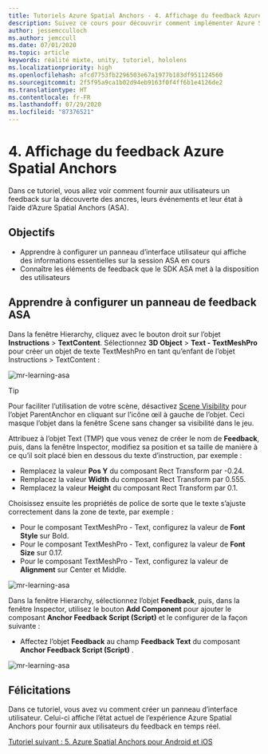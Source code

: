 ```yaml
---
title: Tutoriels Azure Spatial Anchors - 4. Affichage du feedback Azure Spatial Anchors
description: Suivez ce cours pour découvrir comment implémenter Azure Spatial Anchors dans une application de réalité mixte.
author: jessemcculloch
ms.author: jemccull
ms.date: 07/01/2020
ms.topic: article
keywords: réalité mixte, unity, tutoriel, hololens
ms.localizationpriority: high
ms.openlocfilehash: afcd7753fb2296503e67a1977b183df951124560
ms.sourcegitcommit: 2f5f95a9ca1b02d94eb9163f0f4ff6b1e4126de2
ms.translationtype: HT
ms.contentlocale: fr-FR
ms.lasthandoff: 07/29/2020
ms.locfileid: "87376521"
---
```

# <a name="4-displaying-feedback-from-azure-spatial-anchors"></a>4. Affichage du feedback Azure Spatial Anchors

Dans ce tutoriel, vous allez voir comment fournir aux utilisateurs un feedback sur la découverte des ancres, leurs événements et leur état à l’aide d’Azure Spatial Anchors (ASA).

## <a name="objectives"></a>Objectifs

* Apprendre à configurer un panneau d’interface utilisateur qui affiche des informations essentielles sur la session ASA en cours
* Connaître les éléments de feedback que le SDK ASA met à la disposition des utilisateurs

## <a name="setting-up-asa-feedback-panel"></a>Apprendre à configurer un panneau de feedback ASA

Dans la fenêtre Hierarchy, cliquez avec le bouton droit sur l’objet **Instructions** > **TextContent**. Sélectionnez **3D Object** > **Text - TextMeshPro** pour créer un objet de texte TextMeshPro en tant qu’enfant de l’objet Instructions > TextContent :

![mr-learning-asa](images/mr-learning-asa/asa-04-section1-step1-1.png)

> [!TIP]
> Pour faciliter l’utilisation de votre scène, désactivez <a href="https://docs.unity3d.com/Manual/SceneVisibility.html" target="_blank">Scene Visibility</a> pour l’objet ParentAnchor en cliquant sur l’icône œil à gauche de l’objet. Ceci masque l’objet dans la fenêtre Scene sans changer sa visibilité dans le jeu.

Attribuez à l’objet Text (TMP) que vous venez de créer le nom de **Feedback**, puis, dans la fenêtre Inspector, modifiez sa position et sa taille de manière à ce qu’il soit placé bien en dessous du texte d’instruction, par exemple :

* Remplacez la valeur **Pos Y** du composant Rect Transform par -0.24.
* Remplacez la valeur **Width** du composant Rect Transform par 0.555.
* Remplacez la valeur **Height** du composant Rect Transform par 0.1.

Choisissez ensuite les propriétés de police de sorte que le texte s’ajuste correctement dans la zone de texte, par exemple :

* Pour le composant TextMeshPro - Text, configurez la valeur de **Font Style** sur Bold.
* Pour le composant TextMeshPro - Text, configurez la valeur de **Font Size** sur 0.17.
* Pour le composant TextMeshPro - Text, configurez la valeur de **Alignment** sur Center et Middle.

![mr-learning-asa](images/mr-learning-asa/asa-04-section1-step1-2.png)

Dans la fenêtre Hierarchy, sélectionnez l’objet **Feedback**, puis, dans la fenêtre Inspector, utilisez le bouton **Add Component** pour ajouter le composant **Anchor Feedback Script (Script)** et le configurer de la façon suivante :

* Affectez l’objet **Feedback** au champ **Feedback Text** du composant **Anchor Feedback Script (Script)** .

![mr-learning-asa](images/mr-learning-asa/asa-04-section1-step1-3.png)

## <a name="congratulations"></a>Félicitations

Dans ce tutoriel, vous avez vu comment créer un panneau d’interface utilisateur. Celui-ci affiche l’état actuel de l’expérience Azure Spatial Anchors pour fournir aux utilisateurs du feedback en temps réel.

[Tutoriel suivant : 5. Azure Spatial Anchors pour Android et iOS](mr-learning-asa-05.md)
